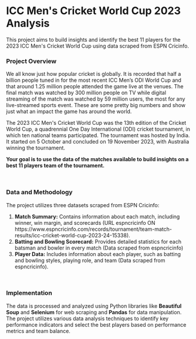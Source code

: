 <h1>ICC Men's Cricket World Cup 2023 Analysis</h1>
This project aims to build insights and identify the best 11 players for the 2023 ICC Men's Cricket World Cup using data scraped from ESPN Cricinfo.
<br>
<h3>Project Overview</h3>
<p>We all know just how popular cricket is globally. It is recorded that half a billion people tuned in for the most recent ICC Men’s ODI World Cup and that around 1.25 million people attended the game live at the venues. The final match was watched by 300 million people on TV while digital streaming of the match was watched by 59 million users, the most for any live-streamed sports event. These are some pretty big numbers and show just what an impact the game has around the world.

The 2023 ICC Men's Cricket World Cup was the 13th edition of the Cricket World Cup, a quadrennial One Day International (ODI) cricket tournament, in which ten national teams participated. The tournament was hosted by India. It started on 5 October and concluded on 19 November 2023, with Australia winning the tournament.

<strong>Your goal is to use the data of the matches available to build insights on a best 11 players team of the tournament.</strong></p>
<br>
<h3>Data and Methodology</h3>
The project utilizes three datasets scraped from ESPN Cricinfo:
<ol>
  <li>
    <strong>Match Summary:</strong> Contains information about each match, including winner, win margin, and scorecards (URL espncricinfo ON https://www.espncricinfo.com/records/tournament/team-match-results/icc-cricket-world-cup-2023-24-15338).
  </li>

  <li>
    <strong>Batting and Bowling Scorecard:</strong> Provides detailed statistics for each batsman and bowler in every match (Data scraped from espncricinfo)
  </li>

  <li>
    <strong>Player Data:</strong> Includes information about each player, such as batting and bowling styles, playing role, and team (Data scraped from espncricinfo).
  </li>
</ol>
<br>
 <h3>Implementation</h3>
<p>The data is processed and analyzed using Python libraries like <strong>Beautiful Soup</strong> and <strong>Selenium</strong> for web scraping and <strong>Pandas</strong> for data manipulation. The project utilizes various data analysis techniques to identify key performance indicators and select the best players based on performance metrics and team balance.</p>
